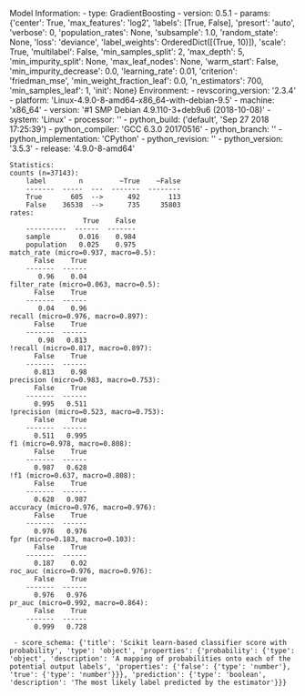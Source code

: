 Model Information:
	 - type: GradientBoosting
	 - version: 0.5.1
	 - params: {'center': True, 'max_features': 'log2', 'labels': [True, False], 'presort': 'auto', 'verbose': 0, 'population_rates': None, 'subsample': 1.0, 'random_state': None, 'loss': 'deviance', 'label_weights': OrderedDict([(True, 10)]), 'scale': True, 'multilabel': False, 'min_samples_split': 2, 'max_depth': 5, 'min_impurity_split': None, 'max_leaf_nodes': None, 'warm_start': False, 'min_impurity_decrease': 0.0, 'learning_rate': 0.01, 'criterion': 'friedman_mse', 'min_weight_fraction_leaf': 0.0, 'n_estimators': 700, 'min_samples_leaf': 1, 'init': None}
	Environment:
	 - revscoring_version: '2.3.4'
	 - platform: 'Linux-4.9.0-8-amd64-x86_64-with-debian-9.5'
	 - machine: 'x86_64'
	 - version: '#1 SMP Debian 4.9.110-3+deb9u6 (2018-10-08)'
	 - system: 'Linux'
	 - processor: ''
	 - python_build: ('default', 'Sep 27 2018 17:25:39')
	 - python_compiler: 'GCC 6.3.0 20170516'
	 - python_branch: ''
	 - python_implementation: 'CPython'
	 - python_revision: ''
	 - python_version: '3.5.3'
	 - release: '4.9.0-8-amd64'
	
	Statistics:
	counts (n=37143):
		label        n         ~True    ~False
		-------  -----  ---  -------  --------
		True       605  -->      492       113
		False    36538  -->      735     35803
	rates:
		              True    False
		----------  ------  -------
		sample       0.016    0.984
		population   0.025    0.975
	match_rate (micro=0.937, macro=0.5):
		  False    True
		-------  ------
		   0.96    0.04
	filter_rate (micro=0.063, macro=0.5):
		  False    True
		-------  ------
		   0.04    0.96
	recall (micro=0.976, macro=0.897):
		  False    True
		-------  ------
		   0.98   0.813
	!recall (micro=0.817, macro=0.897):
		  False    True
		-------  ------
		  0.813    0.98
	precision (micro=0.983, macro=0.753):
		  False    True
		-------  ------
		  0.995   0.511
	!precision (micro=0.523, macro=0.753):
		  False    True
		-------  ------
		  0.511   0.995
	f1 (micro=0.978, macro=0.808):
		  False    True
		-------  ------
		  0.987   0.628
	!f1 (micro=0.637, macro=0.808):
		  False    True
		-------  ------
		  0.628   0.987
	accuracy (micro=0.976, macro=0.976):
		  False    True
		-------  ------
		  0.976   0.976
	fpr (micro=0.183, macro=0.103):
		  False    True
		-------  ------
		  0.187    0.02
	roc_auc (micro=0.976, macro=0.976):
		  False    True
		-------  ------
		  0.976   0.976
	pr_auc (micro=0.992, macro=0.864):
		  False    True
		-------  ------
		  0.999   0.728
	
	 - score_schema: {'title': 'Scikit learn-based classifier score with probability', 'type': 'object', 'properties': {'probability': {'type': 'object', 'description': 'A mapping of probabilities onto each of the potential output labels', 'properties': {'false': {'type': 'number'}, 'true': {'type': 'number'}}}, 'prediction': {'type': 'boolean', 'description': 'The most likely label predicted by the estimator'}}}

